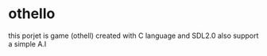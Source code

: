 # othello
this porjet is  game (othell) created with C language and SDL2.0 also support a simple A.I
